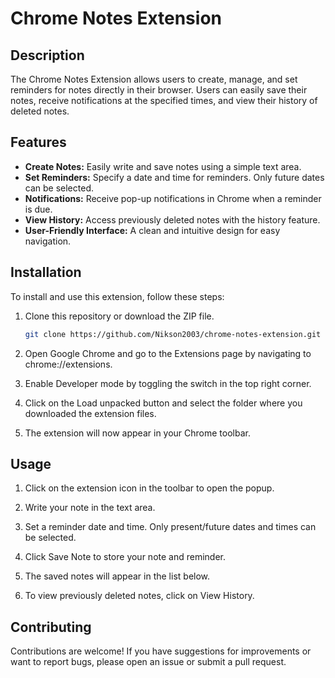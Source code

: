 # Chrome Notes Extension

## Description

The Chrome Notes Extension allows users to create, manage, and set reminders for notes directly in their browser. Users can easily save their notes, receive notifications at the specified times, and view their history of deleted notes.

## Features

- **Create Notes:** Easily write and save notes using a simple text area.
- **Set Reminders:** Specify a date and time for reminders. Only future dates can be selected.
- **Notifications:** Receive pop-up notifications in Chrome when a reminder is due.
- **View History:** Access previously deleted notes with the history feature.
- **User-Friendly Interface:** A clean and intuitive design for easy navigation.

## Installation

To install and use this extension, follow these steps:

1. Clone this repository or download the ZIP file.
   ```bash
   git clone https://github.com/Nikson2003/chrome-notes-extension.git

2. Open Google Chrome and go to the Extensions page by navigating to chrome://extensions.

3. Enable Developer mode by toggling the switch in the top right corner.

4. Click on the Load unpacked button and select the folder where you downloaded the extension files.

5. The extension will now appear in your Chrome toolbar.

## Usage

1. Click on the extension icon in the toolbar to open the popup.

2. Write your note in the text area.

3. Set a reminder date and time. Only present/future dates and times can be selected.

4. Click Save Note to store your note and reminder.

5. The saved notes will appear in the list below.

6. To view previously deleted notes, click on View History.

## Contributing

Contributions are welcome! If you have suggestions for improvements or want to report bugs, please open an issue or submit a pull request.
